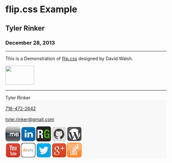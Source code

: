 <link rel="stylesheet" href="./css/flip.css" />
<link rel="stylesheet" href="./css/popup_style.css" />
<script type="text/javascript" src="./js/jquery-1.9.1.min.js"></script>
<script type="text/javascript" src="./js/nhpup-ioshack_1.0.js"></script>
<script type="text/javascript" src="./js/nhpup_1.0.js"></script>
<script type="text/javascript" src="./js/nhpup_1.1.js"></script>
<script type="text/javascript" src="./js/reports.js"></script>

# flip.css Example
## Tyler Rinker
### December 28, 2013



---

This is a Demonstration of [flip.css](http://davidwalsh.name/css-flip) designed by David Walsh.

<img src="http://james.brooks.so/uploads/interview/david_walsh.png" width="90" height="60">

---


<div class="flip-container" ontouchstart="this.classList.toggle('hover');">
		<div class="flipper">
			<div class="front">
				<span class="name2">Tyler Rinker</span>
			</div>
			<div class="back" style="background:#f8f8f8;">
				<div class="back-logo"></div>
				<div class="back-title"><br><a href="tel:716-472-2642" target="_blank">716-472-2642</a><br><br><a href="mailto:tyler.rinker@gmail.com" target="_blank">tyler.rinker@gmail.com</a></div>
				<p><a target="_blank" href="http://about.me/tylerrinker"><img src="https://github.com/trinker/cv/raw/master/icons/aboutme.png" alt="" /></a><a target="_blank" href="http://www.linkedin.com/pub/tyler-rinker/39/36b/1a0"><img src="https://github.com/trinker/cv/raw/master/icons/linkedin.png" alt="" /></a><a target="_blank" href="https://www.researchgate.net/profile/Tyler_Rinker"><img src="https://github.com/trinker/cv/raw/master/icons/researchgate.png" alt="" /></a><a target="_blank" href="https://github.com/trinker"><img src="https://github.com/trinker/cv/raw/master/icons/github_2.png" alt="" /></a><a target="_blank" href="http://trinkerrstuff.wordpress.com/"><img src="https://github.com/trinker/cv/raw/master/icons/wordpress.png" alt="" /></a><br>
				<a target="_blank" href="http://www.youtube.com/channel/UCOuzoXJpWWOFop7_nlJ5-hw/videos"><img src="https://github.com/trinker/cv/raw/master/icons/youtube.png" alt="" /></a
				<a target="_blank" href="http://rpubs.com/trinker"><img src="https://github.com/trinker/cv/raw/master/icons/rpubs.png" alt="" /></a><a target="_blank" href="https://twitter.com/tylerrinker"><img src="https://github.com/trinker/cv/raw/master/icons/twitter.png" alt="" /></a><a target="_blank" href="https://plus.google.com/u/0/107881588921166122909/posts"><img src="https://github.com/trinker/cv/raw/master/icons/google_plus.png" alt="" /></a><a target="_blank" href="http://stackoverflow.com/users/1000343/tyler-rinker"><img src="https://github.com/trinker/cv/raw/master/icons/stackoverflow.png" alt="" /></a>
			</div>
		</div>
</div>

